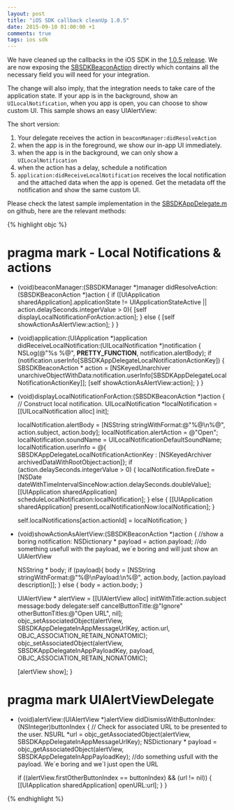 ```yaml
---
layout: post
title: "iOS SDK callback cleanUp 1.0.5"
date: 2015-09-10 01:00:00 +1
comments: true
tags: ios sdk
---
```


We have cleaned up the callbacks in the iOS SDK in the [1.0.5 release](https://github.com/sensorberg-dev/ios-sdk/releases/tag/1.0.5). We are now exposing the [SBSDKBeaconAction](https://github.com/sensorberg-dev/ios-sdk/blob/master/SensorbergSDK/SBSDKBeaconAction.h) directly which contains all the necessary field you will need for your integration.

The change will also imply, that the integration needs to take care of the application state. If your app is in the background, show an ```UILocalNotification```, when you app is open, you can choose to show custom UI. This sample shows an easy UIAlertView:

The short version:

1. Your delegate receives the action in ```beaconManager:didResolveAction```
  1. when the app is in the foreground, we show our in-app UI immediately.
  2. when the app is in the background, we can only show a ```UILocalNotification```
  3. when the action has a delay, schedule a notification
2. ```application:didReceiveLocalNotification``` receives the local notification and the attached data when the app is opened. Get the metadata off the notification and show the same custom UI.

Please check the latest sample implementation in the [SBSDKAppDelegate.m](https://github.com/sensorberg-dev/ios-sdk/blob/master/Example/Demo/SBSDKAppDelegate.m) on github, here are the relevant methods:

{% highlight objc %}
# pragma mark - Local Notifications & actions

- (void)beaconManager:(SBSDKManager *)manager didResolveAction:(SBSDKBeaconAction *)action {
    if ([UIApplication sharedApplication].applicationState != UIApplicationStateActive || action.delaySeconds.integerValue > 0){
        [self displayLocalNotificationForAction:action];
    } else {
        [self showActionAsAlertView:action];
    }
}

- (void)application:(UIApplication *)application didReceiveLocalNotification:(UILocalNotification *)notification {
    NSLog(@"%s %@", __PRETTY_FUNCTION__, notification.alertBody);
    if (notification.userInfo[SBSDKAppDelegateLocalNotificationActionKey]) {
        SBSDKBeaconAction * action = [NSKeyedUnarchiver unarchiveObjectWithData:notification.userInfo[SBSDKAppDelegateLocalNotificationActionKey]];
        [self showActionAsAlertView:action];
    }
}

- (void)displayLocalNotificationForAction:(SBSDKBeaconAction *)action {
    // Construct local notification.
    UILocalNotification *localNotification = [[UILocalNotification alloc] init];

    localNotification.alertBody = [NSString stringWithFormat:@"%@\n%@", action.subject, action.body];
    localNotification.alertAction = @"Open";
    localNotification.soundName = UILocalNotificationDefaultSoundName;
    localNotification.userInfo = @{ SBSDKAppDelegateLocalNotificationActionKey   : [NSKeyedArchiver archivedDataWithRootObject:action]};
    if (action.delaySeconds.integerValue > 0) {
        localNotification.fireDate = [NSDate dateWithTimeIntervalSinceNow:action.delaySeconds.doubleValue];
        [[UIApplication sharedApplication] scheduleLocalNotification:localNotification];
    } else {
        [[UIApplication sharedApplication] presentLocalNotificationNow:localNotification];
    }

    self.localNotifications[action.actionId] = localNotification;
}

- (void)showActionAsAlertView:(SBSDKBeaconAction *)action {
    //show a boring notification:
    NSDictionary * payload = action.payload;
    //do something usefull with the payload, we´e boring and will just show an UIAlertView

    NSString * body;
    if (payload){
            body = [NSString stringWithFormat:@"%@\nPayload:\n%@", action.body, [action.payload description]];
        } else {
            body = action.body;
        }

    UIAlertView * alertView = [[UIAlertView alloc] initWithTitle:action.subject
                                                             message:body
                                                            delegate:self
                                                   cancelButtonTitle:@"Ignore"
                                                   otherButtonTitles:@"Open URL", nil];
    objc_setAssociatedObject(alertView, SBSDKAppDelegateInAppMessageUrlKey, action.url, OBJC_ASSOCIATION_RETAIN_NONATOMIC);
    objc_setAssociatedObject(alertView, SBSDKAppDelegateInAppPayloadKey, payload, OBJC_ASSOCIATION_RETAIN_NONATOMIC);

    [alertView show];
}

# pragma mark UIAlertViewDelegate

- (void)alertView:(UIAlertView *)alertView didDismissWithButtonIndex:(NSInteger)buttonIndex {
    // Check for associated URL to be presented to the user.
    NSURL *url = objc_getAssociatedObject(alertView, SBSDKAppDelegateInAppMessageUrlKey);
    NSDictionary * payload = objc_getAssociatedObject(alertView, SBSDKAppDelegateInAppPayloadKey);
    //do something usfull with the payload. We´e boring and we´l just open the URL

    if ((alertView.firstOtherButtonIndex == buttonIndex) && (url != nil)) {
        [[UIApplication sharedApplication] openURL:url];
    }
}

{% endhighlight  %}
<br/>
<br/>
<br/>



